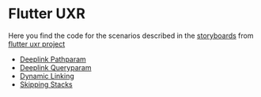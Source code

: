 # Flutter UXR

Here you find the code for the scenarios described in the [storyboards](https://github.com/flutter/uxr/tree/master/nav2-usability/storyboards) from [flutter uxr project](https://github.com/flutter/uxr)

- [Deeplink Pathparam](deeplink_pathparam.dart)
- [Deeplink Queryparam](deeplink_queryparam.dart)
- [Dynamic Linking](dynamic_linking.dart)
- [Skipping Stacks](skipping_stacks.dart)